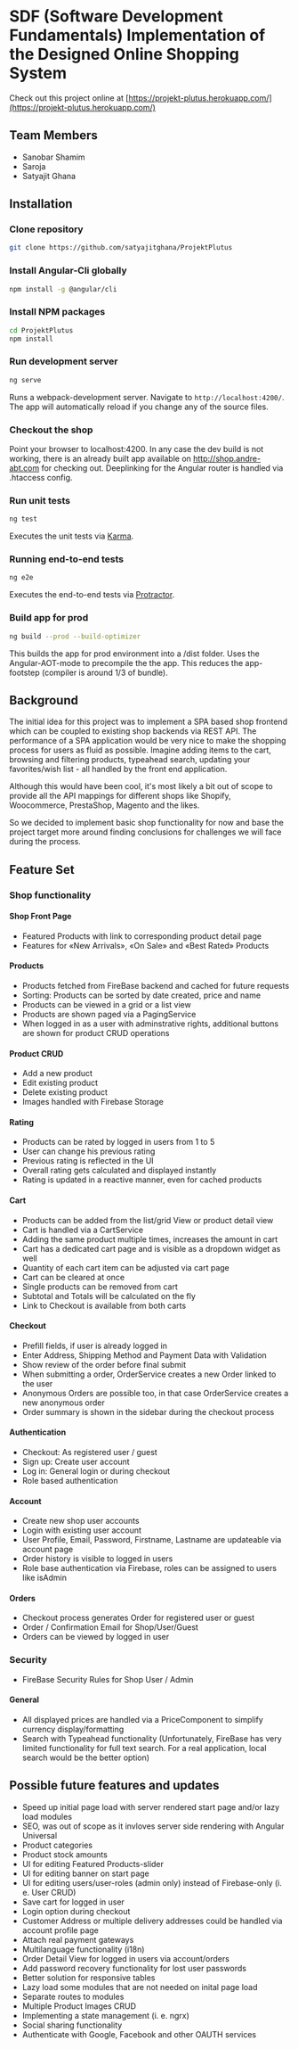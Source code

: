 # SDF (Software Development Fundamentals) Implementation of the Designed Online Shopping System

Check out this project online at [https://projekt-plutus.herokuapp.com/](https://projekt-plutus.herokuapp.com/)

## Team Members

- Sanobar Shamim
- Saroja
- Satyajit Ghana

## Installation

### Clone repository

```bash
git clone https://github.com/satyajitghana/ProjektPlutus
```

### Install Angular-Cli globally

```bash
npm install -g @angular/cli
```

### Install NPM packages

```bash
cd ProjektPlutus
npm install
```

### Run development server

```bash
ng serve
```

Runs a webpack-development server. Navigate to `http://localhost:4200/`. The app will automatically reload if you change any of the source files.

### Checkout the shop

Point your browser to localhost:4200. In any case the dev build is not working, there is an already built app available on http://shop.andre-abt.com for checking out. Deeplinking for the Angular router is handled via .htaccess config.

### Run unit tests

```bash
ng test
```

Executes the unit tests via [Karma](https://karma-runner.github.io).

### Running end-to-end tests

```bash
ng e2e
```

Executes the end-to-end tests via [Protractor](http://www.protractortest.org/).

### Build app for prod

```bash
ng build --prod --build-optimizer
```

This builds the app for prod environment into a /dist folder. Uses the Angular-AOT-mode to precompile the the app. This reduces the app-footstep (compiler is around 1/3 of bundle).

## Background

The initial idea for this project was to implement a SPA based shop frontend which can be coupled to existing shop backends via REST API. The performance of a SPA application would be very nice to make the shopping process for users as fluid as possible. Imagine adding items to the cart, browsing and filtering products, typeahead search, updating your favorites/wish list - all handled by the front end application.

Although this would have been cool, it's most likely a bit out of scope to provide all the API mappings for different shops like Shopify, Woocommerce, PrestaShop, Magento and the likes.

So we decided to implement basic shop functionality for now and base the project target more around finding conclusions for challenges we will face during the process.

## Feature Set

### Shop functionality

#### Shop Front Page

- Featured Products with link to corresponding product detail page
- Features for «New Arrivals», «On Sale» and «Best Rated» Products

#### Products

- Products fetched from FireBase backend and cached for future requests
- Sorting: Products can be sorted by date created, price and name
- Products can be viewed in a grid or a list view
- Products are shown paged via a PagingService
- When logged in as a user with adminstrative rights, additional buttons are shown for product CRUD operations

#### Product CRUD

- Add a new product
- Edit existing product
- Delete existing product
- Images handled with Firebase Storage

#### Rating

- Products can be rated by logged in users from 1 to 5
- User can change his previous rating
- Previous rating is reflected in the UI
- Overall rating gets calculated and displayed instantly
- Rating is updated in a reactive manner, even for cached products

#### Cart

- Products can be added from the list/grid View or product detail view
- Cart is handled via a CartService
- Adding the same product multiple times, increases the amount in cart
- Cart has a dedicated cart page and is visible as a dropdown widget as well
- Quantity of each cart item can be adjusted via cart page
- Cart can be cleared at once
- Single products can be removed from cart
- Subtotal and Totals will be calculated on the fly
- Link to Checkout is available from both carts

#### Checkout

- Prefill fields, if user is already logged in
- Enter Address, Shipping Method and Payment Data with Validation
- Show review of the order before final submit
- When submitting a order, OrderService creates a new Order linked to the user
- Anonymous Orders are possible too, in that case OrderService creates a new anonymous order
- Order summary is shown in the sidebar during the checkout process

#### Authentication

- Checkout: As registered user / guest
- Sign up: Create user account
- Log in: General login or during checkout
- Role based authentication

#### Account

- Create new shop user accounts
- Login with existing user account
- User Profile, Email, Password, Firstname, Lastname are updateable via account page
- Order history is visible to logged in users
- Role base authentication via Firebase, roles can be assigned to users like isAdmin

#### Orders

- Checkout process generates Order for registered user or guest
- Order / Confirmation Email for Shop/User/Guest
- Orders can be viewed by logged in user

### Security

- FireBase Security Rules for Shop User / Admin

#### General

- All displayed prices are handled via a PriceComponent to simplify currency display/formatting
- Search with Typeahead functionality (Unfortunately, FireBase has very limited  functionality for full text search. For a real application, local search would be the better option)

## Possible future features and updates

- Speed up initial page load with server rendered start page and/or lazy load modules
- SEO, was out of scope as it invloves server side rendering with Angular Universal
- Product categories
- Product stock amounts
- UI for editing Featured Products-slider
- UI for editing banner on start page
- UI for editing users/user-roles (admin only) instead of Firebase-only (i. e. User CRUD)
- Save cart for logged in user
- Login option during checkout
- Customer Address or multiple delivery addresses could be handled via account profile page
- Attach real payment gateways
- Multilanguage functionality (i18n)
- Order Detail View for logged in users via account/orders
- Add password recovery functionality for lost user passwords
- Better solution for responsive tables
- Lazy load some modules that are not needed on inital page load
- Separate routes to modules
- Multiple Product Images CRUD
- Implementing a state management (i. e. ngrx)
- Social sharing functionality
- Authenticate with Google, Facebook and other OAUTH services
